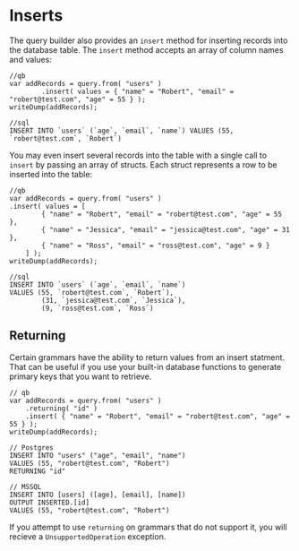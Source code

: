 # Inserts

The query builder also provides an `insert` method for inserting records into the database table. The `insert` method accepts an array of column names and values:

```text
//qb
var addRecords = query.from( "users" )
        .insert( values = { "name" = "Robert", "email" = "robert@test.com", "age" = 55 } );
writeDump(addRecords);

//sql
INSERT INTO `users` (`age`, `email`, `name`) VALUES (55, `robert@test.com`, `Robert`)
```

You may even insert several records into the table with a single call to `insert` by passing an array of structs. Each struct represents a row to be inserted into the table:

```text
//qb
var addRecords = query.from( "users" )
.insert( values = [
        { "name" = "Robert", "email" = "robert@test.com", "age" = 55 },
        { "name" = "Jessica", "email" = "jessica@test.com", "age" = 31 },
        { "name" = "Ross", "email" = "ross@test.com", "age" = 9 }
    ] );
writeDump(addRecords);

//sql
INSERT INTO `users` (`age`, `email`, `name`)
VALUES (55, `robert@test.com`, `Robert`),
        (31, `jessica@test.com`, `Jessica`),
        (9, `ross@test.com`, `Ross`)
```

## Returning

Certain grammars have the ability to return values from an insert statment.
That can be useful if you use your built-in database functions to generate
primary keys that you want to retrieve.

```text
// qb
var addRecords = query.from( "users" )
    .returning( "id" )
    .insert( { "name" = "Robert", "email" = "robert@test.com", "age" = 55 } );
writeDump(addRecords);

// Postgres
INSERT INTO "users" ("age", "email", "name")
VALUES (55, "robert@test.com", "Robert")
RETURNING "id"

// MSSQL
INSERT INTO [users] ([age], [email], [name])
OUTPUT INSERTED.[id]
VALUES (55, "robert@test.com", "Robert")
```

If you attempt to use `returning` on grammars that do not support it,
you will recieve a `UnsupportedOperation` exception.
